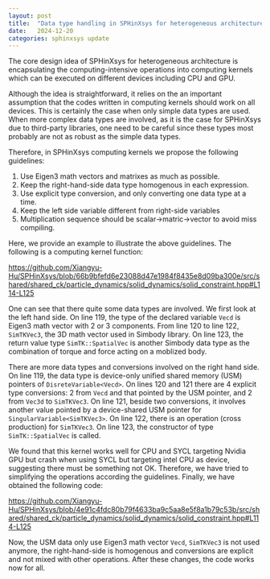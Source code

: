 ```yaml
---
layout: post
title:  "Data type handling in SPHinXsys for heterogeneous architecture"
date:   2024-12-20
categories: sphinxsys update
---
```


The core design idea of SPHinXsys for heterogeneous architecture
is encapsulating the computing-intensive operations into computing kernels
which can be executed on different devices including CPU and GPU.

Although the idea is straightforward, it relies on the an important assumption
that the codes written in computing kernels should work on all devices.
This is certainly the case when only simple data types are used.
When more complex data types are involved,
as it is the case for SPHinXsys due to third-party libraries,
one need to be careful since these types most probably
are not as robust as the simple data types.

Therefore, in SPHinXsys computing kernels we propose the following guidelines:

1. Use Eigen3 math vectors and matrixes as much as possible.
2. Keep the right-hand-side data type homogenous in each expression.
3. Use explicit type conversion, and only converting one data type at a time.
3. Keep the left side variable different from right-side variables
4. Multiplication sequence should be scalar->matric->vector to avoid miss compiling. 

Here, we provide an example to illustrate the above guidelines.
The following is a computing kernel function:

<https://github.com/Xiangyu-Hu/SPHinXsys/blob/66b9bfefd6e23088d47e1984f8435e8d09ba300e/src/shared/shared_ck/particle_dynamics/solid_dynamics/solid_constraint.hpp#L114-L125>

One can see that there quite some data types are involved.
We first look at the left hand side.
On line 119, the type of the declared variable `Vecd` is Eigen3
math vector with 2 or 3 components.
From line 120 to line 122, `SimTKVec3`,
the 3D math vector used in Simbody library.
On line 123, the return value type `SimTK::SpatialVec` is another
Simbody data type as the combination of torque and force acting on a moblized body.

There are more data types and conversions involved on the right hand side.
On line 119, the data type is device-only unified shared memory (USM) pointers of
`DisreteVariable<Vecd>`.
On lines 120 and 121 there are 4 explicit type conversions:
2 from `Vecd` and that pointed by the USM pointer,
and 2 from `Vec3d` to `SimTKVec3`.
On line 121, beside two conversions,
it involves another value pointed by a device-shared USM pointer for
`SingularVariable<SimTKVec3>`.
On line 122, there is an operation (cross production) for `SimTKVec3`.
On line 123, the constructor of type `SimTK::SpatialVec` is called.

We found that this kernel works well for CPU and SYCL targeting Nvidia GPU
but crash when using SYCL but targeting intel CPU as device,
suggesting there must be something not OK.
Therefore, we have tried to simplifying the operations
according the guidelines. Finally, we have obtained the following code:

<https://github.com/Xiangyu-Hu/SPHinXsys/blob/4e91c4fdc80b79f4633ba9c5aa8e5f8a1b79c53b/src/shared/shared_ck/particle_dynamics/solid_dynamics/solid_constraint.hpp#L114-L125>

Now, the USM data only use Eigen3 math vector `Vecd`,
`SimTKVec3` is not used anymore, the right-hand-side is homogenous
and conversions are explicit and not mixed with other operations.
After these changes, the code works now for all.

<script src="https://giscus.app/client.js"
        data-repo="Xiangyu-Hu/SPHinXsys"
        data-repo-id="MDEwOlJlcG9zaXRvcnkxODkwNzAxNDA="
        data-category="Announcements"
        data-category-id="DIC_kwDOC0T7PM4CPNAR"
        data-mapping="pathname"
        data-strict="0"
        data-reactions-enabled="1"
        data-emit-metadata="0"
        data-input-position="bottom"
        data-theme="light"
        data-lang="en"
        crossorigin="anonymous"
        async>
</script>
